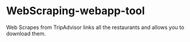 # WebScraping-webapp-tool
Web Scrapes from TripAdvisor links all the restaurants and allows you to download them.
